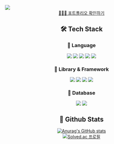 <img src="https://capsule-render.vercel.app/api?type=waving&color=gradient&customColorList=4&height=150&section=header&text=Welcome%20to%20minkyoung's%20GitHub👋&fontSize=30&fontColor=FFFFFF" />

<!--Body-->
<div align="center">
<a href="https://minkyoung-portfolio.netlify.app">👩🏻‍💻 포트폴리오 확인하기</a>
  
## 🛠️ Tech Stack
### 📌 Language
<p>
  <img src="https://img.shields.io/badge/HTML5-E34F26?style=flat-square&logo=HTML5&logoColor=white"/>
  <img src="https://img.shields.io/badge/CSS3-1572B6?style=flat-square&logo=CSS3&logoColor=white"/>
  <img src="https://img.shields.io/badge/JavaScript-F7DF1E?style=flat-square&logo=JavaScript&logoColor=black"/>
  <img src="https://img.shields.io/badge/TypeScript-3178C6?style=flat-square&logo=TypeScript&logoColor=white"/>
  <img src="https://img.shields.io/badge/Python-3776AB?style=flat-square&logo=Python&logoColor=white"/>
</p>

### 📌 Library & Framework
<p>
  <img src="https://img.shields.io/badge/React-61DAFB?style=flat-square&logo=React&logoColor=white"/>
  <img src="https://img.shields.io/badge/Next.js-000000?style=flat-square&logo=Next.js&logoColor=white"/>
  <img src="https://img.shields.io/badge/Styled--Components-DB7093?style=flat-square&logo=styled-components&logoColor=white"/>
  <img src="https://img.shields.io/badge/Zustand-A37A48?style=flat-square&logo=bear&logoColor=white"/>
</p>

### 📌 Database
<p>
  <img src="https://img.shields.io/badge/MySQL-4479A1?style=flat-square&logo=MySQL&logoColor=white"/>
  <img src="https://img.shields.io/badge/PostgreSQL-4169E1?style=flat-square&logo=PostgreSQL&logoColor=white"/>
</p>

  
  ## 🤔 Github Stats
  [![Anurag's GitHub stats](https://github-readme-stats.vercel.app/api?username=m01310g&show_icons=true&theme=tokyonight)](https://github.com/anuraghazra/github-readme-stats)
  <br/>
[![Solved.ac
프로필](http://mazassumnida.wtf/api/generate_badge?boj=m01310g)](https://solved.ac/m01310g)
  
</div>
